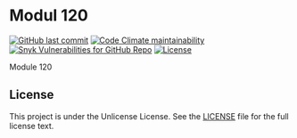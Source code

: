 # Modul 120

<!--
[![Jenkins](https://img.shields.io/jenkins/build?jobUrl=https%3A%2F%2Fci.ursinn.dev%2Fjob%2Fursinn%2Fjob%2Fschule-m120&logo=jenkins&style=for-the-badge)](https://ci.ursinn.dev/job/ursinn/job/schule-m120)
-->
[![GitHub last commit](https://img.shields.io/github/last-commit/ursinn/schule-m120?logo=github&style=for-the-badge)](https://github.com/ursinn/schule-m120/commits)
[![Code Climate maintainability](https://img.shields.io/codeclimate/maintainability/ursinn/schule-m120?logo=codeclimate&style=for-the-badge)](https://codeclimate.com/github/ursinn/schule-m120)
[![Snyk Vulnerabilities for GitHub Repo](https://img.shields.io/snyk/vulnerabilities/github/ursinn/schule-m120?logo=snyk&style=for-the-badge)](https://snyk.io/test/github/ursinn/schule-m120)
[![License](https://img.shields.io/github/license/ursinn/schule-m120?style=for-the-badge)](https://github.com/ursinn/schule-m120/blob/main/LICENSE)

Module 120

## License

This project is under the Unlicense License. See the [LICENSE](https://github.com/ursinn/schule-m120/blob/main/LICENSE)
file for the full license text.
